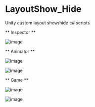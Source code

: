 # LayoutShow_Hide
Unity custom layout show/hide c# scripts

** Inspector **

![image](https://github.com/user-attachments/assets/a8d49802-21d0-4509-8e30-03198b493e41)

** Animator **

![image](https://github.com/user-attachments/assets/b2a4bc2c-5603-448f-9b08-2ccf0e1e0edc)

![image](https://github.com/user-attachments/assets/4ea0e5ca-3fba-437e-bd8a-59f3fe0f59a8)


** Game **

![image](https://github.com/user-attachments/assets/40a53c09-7eda-4de5-bf5a-2e5c13e92385)

![image](https://github.com/user-attachments/assets/bfc713ba-a1d9-4909-984a-66453a1a2a33)



